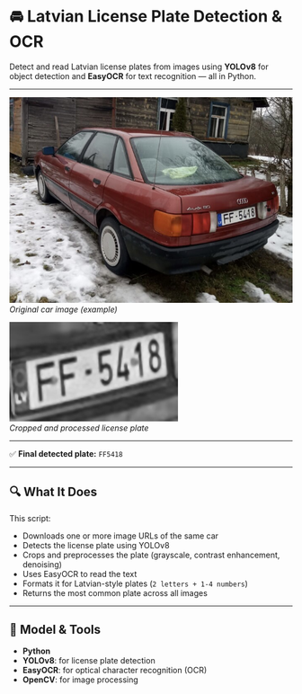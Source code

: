 # 🚘 Latvian License Plate Detection & OCR

Detect and read Latvian license plates from images using **YOLOv8** for object detection and **EasyOCR** for text recognition — all in Python.

---

![Original Car Image](car.jpg)  
*Original car image (example)*

![Cropped Plate Image](cropped_plate.jpg)  
*Cropped and processed license plate*

---

✅ **Final detected plate:** `FF5418`

---

## 🔍 What It Does

This script:

- Downloads one or more image URLs of the same car
- Detects the license plate using YOLOv8
- Crops and preprocesses the plate (grayscale, contrast enhancement, denoising)
- Uses EasyOCR to read the text
- Formats it for Latvian-style plates (`2 letters + 1-4 numbers`)
- Returns the most common plate across all images

---

## 🔧 Model & Tools

- **Python**
- **YOLOv8**: for license plate detection
- **EasyOCR**: for optical character recognition (OCR)
- **OpenCV**: for image processing

